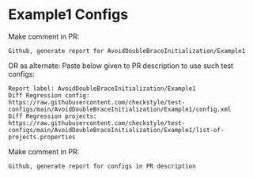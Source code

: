 # Example1 Configs
Make comment in PR:
```
Github, generate report for AvoidDoubleBraceInitialization/Example1
```
OR as alternate:
Paste below given to PR description to use such test configs:
```
Report label: AvoidDoubleBraceInitialization/Example1
Diff Regression config: https://raw.githubusercontent.com/checkstyle/test-configs/main/AvoidDoubleBraceInitialization/Example1/config.xml
Diff Regression projects: https://raw.githubusercontent.com/checkstyle/test-configs/main/AvoidDoubleBraceInitialization/Example1/list-of-projects.properties
```
Make comment in PR:
```
Github, generate report for configs in PR description
```
